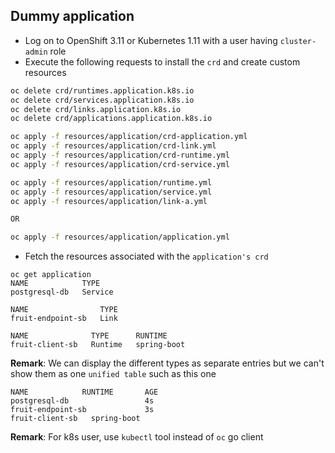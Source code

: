 ## Dummy application 

- Log on to OpenShift 3.11 or Kubernetes 1.11 with a user having `cluster-admin` role
- Execute the following requests to install the `crd` and create custom resources

```bash
oc delete crd/runtimes.application.k8s.io
oc delete crd/services.application.k8s.io
oc delete crd/links.application.k8s.io
oc delete crd/applications.application.k8s.io

oc apply -f resources/application/crd-application.yml
oc apply -f resources/application/crd-link.yml
oc apply -f resources/application/crd-runtime.yml
oc apply -f resources/application/crd-service.yml

oc apply -f resources/application/runtime.yml
oc apply -f resources/application/service.yml
oc apply -f resources/application/link-a.yml

OR

oc apply -f resources/application/application.yml
```

- Fetch the resources associated with the `application's crd`
```
oc get application
NAME            TYPE
postgresql-db   Service

NAME                TYPE
fruit-endpoint-sb   Link

NAME              TYPE      RUNTIME
fruit-client-sb   Runtime   spring-boot
```

**Remark**: We can display the different types as separate entries but we can't show them as one `unified table` such as this one

```
NAME            RUNTIME       AGE
postgresql-db                 4s
fruit-endpoint-sb             3s
fruit-client-sb   spring-boot
```

**Remark**: For k8s user, use `kubectl` tool instead of `oc` go client

